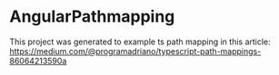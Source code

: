 # AngularPathmapping

This project was generated to example ts path mapping in this article: https://medium.com/@programadriano/typescript-path-mappings-86064213590a
